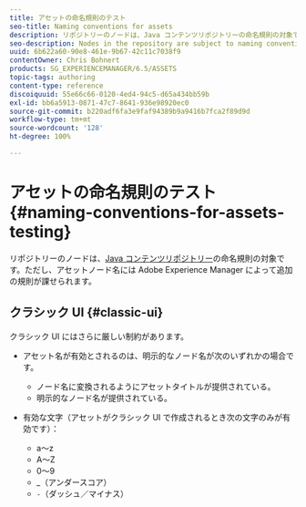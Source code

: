 ```yaml
---
title: アセットの命名規則のテスト
seo-title: Naming conventions for assets
description: リポジトリーのノードは、Java コンテンツリポジトリーの命名規則の対象です。ただし、アセットノード名には Adobe Experience Manager によって追加の規則が課せられます。
seo-description: Nodes in the repository are subject to naming conventions of the Java Content Repository. However, Adobe Experience Manager imposes further conventions for the name of asset nodes.
uuid: 6b622a60-90e8-461e-9b67-42c11c7038f9
contentOwner: Chris Bohnert
products: SG_EXPERIENCEMANAGER/6.5/ASSETS
topic-tags: authoring
content-type: reference
discoiquuid: 55e66c66-0120-4ed4-94c5-d65a434bb59b
exl-id: bb6a5913-0871-47c7-8641-936e98920ec0
source-git-commit: b220adf6fa3e9faf94389b9a9416b7fca2f89d9d
workflow-type: tm+mt
source-wordcount: '128'
ht-degree: 100%

---
```


# アセットの命名規則のテスト{#naming-conventions-for-assets-testing}

リポジトリーのノードは、[Java コンテンツリポジトリー](/help/sites-developing/the-basics.md#java-content-repository)の命名規則の対象です。ただし、アセットノード名には Adobe Experience Manager によって追加の規則が課せられます。

## クラシック UI {#classic-ui}

クラシック UI にはさらに厳しい制約があります。

* アセット名が有効とされるのは、明示的なノード名が次のいずれかの場合です。

   * ノード名に変換されるようにアセットタイトルが提供されている。
   * 明示的なノード名が提供されている。

* 有効な文字（アセットがクラシック UI で作成されるとき次の文字のみが有効です）：

   * a～z
   * A～Z
   * 0～9
   * _（アンダースコア）
   * `-`（ダッシュ／マイナス）
